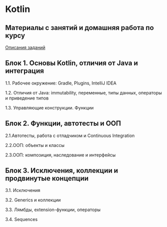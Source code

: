 # Kotlin

## Материалы с занятий и домашняя работа по курсу

[Описания заданий](kt-homeworks/README.md)

## Блок 1. Основы Kotlin, отличия от Java и интеграция

1.1. Рабочее окружение: Gradle, Plugins, IntelliJ IDEA

1.2. Отличия от Java: immutability, переменные, типы данных, операторы и приведение типов

1.3. Управляющие конструкции. Функции

## Блок 2. Функции, автотесты и ООП

2.1.Автотесты, работа с отладчиком и Continuous Integration

2.2.ООП: объекты и классы

2.3.ООП: композиция, наследование и интерфейсы

## Блок 3. Исключения, коллекции и продвинутые концепции

3.1. Исключения

3.2. Generics и коллекции

3.3. Лямбды, extension-функции, операторы

3.4. Sequences
